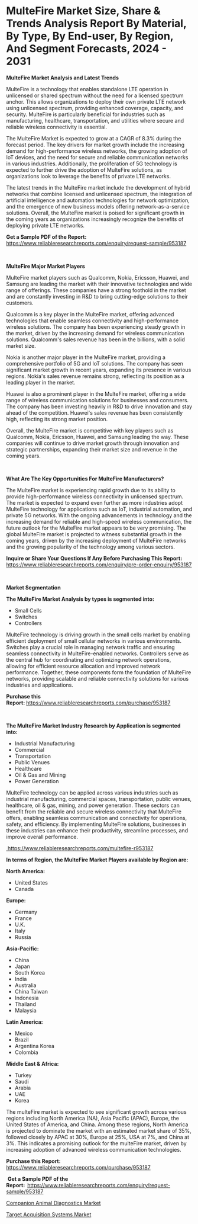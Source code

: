 <p><h1>MulteFire Market Size, Share & Trends Analysis Report By Material, By Type, By End-user, By Region, And Segment Forecasts, 2024 - 2031</h1></p><p><strong>MulteFire Market Analysis and Latest Trends</strong></p>
<p><p>MulteFire is a technology that enables standalone LTE operation in unlicensed or shared spectrum without the need for a licensed spectrum anchor. This allows organizations to deploy their own private LTE network using unlicensed spectrum, providing enhanced coverage, capacity, and security. MulteFire is particularly beneficial for industries such as manufacturing, healthcare, transportation, and utilities where secure and reliable wireless connectivity is essential.</p><p>The MulteFire Market is expected to grow at a CAGR of 8.3% during the forecast period. The key drivers for market growth include the increasing demand for high-performance wireless networks, the growing adoption of IoT devices, and the need for secure and reliable communication networks in various industries. Additionally, the proliferation of 5G technology is expected to further drive the adoption of MulteFire solutions, as organizations look to leverage the benefits of private LTE networks.</p><p>The latest trends in the MulteFire market include the development of hybrid networks that combine licensed and unlicensed spectrum, the integration of artificial intelligence and automation technologies for network optimization, and the emergence of new business models offering network-as-a-service solutions. Overall, the MulteFire market is poised for significant growth in the coming years as organizations increasingly recognize the benefits of deploying private LTE networks.</p></p>
<p><strong>Get a Sample PDF of the Report:&nbsp;</strong> <a href="https://www.reliableresearchreports.com/enquiry/request-sample/953187">https://www.reliableresearchreports.com/enquiry/request-sample/953187</a></p>
<p>&nbsp;</p>
<p><strong>MulteFire Major Market Players</strong></p>
<p><p>MulteFire market players such as Qualcomm, Nokia, Ericsson, Huawei, and Samsung are leading the market with their innovative technologies and wide range of offerings. These companies have a strong foothold in the market and are constantly investing in R&D to bring cutting-edge solutions to their customers.</p><p>Qualcomm is a key player in the MulteFire market, offering advanced technologies that enable seamless connectivity and high-performance wireless solutions. The company has been experiencing steady growth in the market, driven by the increasing demand for wireless communication solutions. Qualcomm's sales revenue has been in the billions, with a solid market size.</p><p>Nokia is another major player in the MulteFire market, providing a comprehensive portfolio of 5G and IoT solutions. The company has seen significant market growth in recent years, expanding its presence in various regions. Nokia's sales revenue remains strong, reflecting its position as a leading player in the market.</p><p>Huawei is also a prominent player in the MulteFire market, offering a wide range of wireless communication solutions for businesses and consumers. The company has been investing heavily in R&D to drive innovation and stay ahead of the competition. Huawei's sales revenue has been consistently high, reflecting its strong market position.</p><p>Overall, the MulteFire market is competitive with key players such as Qualcomm, Nokia, Ericsson, Huawei, and Samsung leading the way. These companies will continue to drive market growth through innovation and strategic partnerships, expanding their market size and revenue in the coming years.</p></p>
<p>&nbsp;</p>
<p><strong>What Are The Key Opportunities For MulteFire Manufacturers?</strong></p>
<p><p>The MulteFire market is experiencing rapid growth due to its ability to provide high-performance wireless connectivity in unlicensed spectrum. The market is expected to expand even further as more industries adopt MulteFire technology for applications such as IoT, industrial automation, and private 5G networks. With the ongoing advancements in technology and the increasing demand for reliable and high-speed wireless communication, the future outlook for the MulteFire market appears to be very promising. The global MulteFire market is projected to witness substantial growth in the coming years, driven by the increasing deployment of MulteFire networks and the growing popularity of the technology among various sectors.</p></p>
<p><strong>Inquire or Share Your Questions If Any Before Purchasing This Report:</strong> <a href="https://www.reliableresearchreports.com/enquiry/pre-order-enquiry/953187">https://www.reliableresearchreports.com/enquiry/pre-order-enquiry/953187</a></p>
<p>&nbsp;</p>
<p><strong>Market Segmentation</strong></p>
<p><strong>The MulteFire Market Analysis by types is segmented into:</strong></p>
<p><ul><li>Small Cells</li><li>Switches</li><li>Controllers</li></ul></p>
<p><p>MulteFire technology is driving growth in the small cells market by enabling efficient deployment of small cellular networks in various environments. Switches play a crucial role in managing network traffic and ensuring seamless connectivity in MulteFire-enabled networks. Controllers serve as the central hub for coordinating and optimizing network operations, allowing for efficient resource allocation and improved network performance. Together, these components form the foundation of MulteFire networks, providing scalable and reliable connectivity solutions for various industries and applications.</p></p>
<p><strong>Purchase this Report:&nbsp;</strong><a href="https://www.reliableresearchreports.com/purchase/953187">https://www.reliableresearchreports.com/purchase/953187</a></p>
<p>&nbsp;</p>
<p><strong>The MulteFire Market Industry Research by Application is segmented into:</strong></p>
<p><ul><li>Industrial Manufacturing</li><li>Commercial</li><li>Transportation</li><li>Public Venues</li><li>Healthcare</li><li>Oil & Gas and Mining</li><li>Power Generation</li></ul></p>
<p><p>MulteFire technology can be applied across various industries such as industrial manufacturing, commercial spaces, transportation, public venues, healthcare, oil & gas, mining, and power generation. These sectors can benefit from the reliable and secure wireless connectivity that MulteFire offers, enabling seamless communication and connectivity for operations, safety, and efficiency. By implementing MulteFire solutions, businesses in these industries can enhance their productivity, streamline processes, and improve overall performance.</p></p>
<p><a href="https://www.reliableresearchreports.com/multefire-r953187">&nbsp;https://www.reliableresearchreports.com/multefire-r953187</a></p>
<p><strong>In terms of Region, the MulteFire Market Players available by Region are:</strong></p>
<p>
    <p> <strong> North America: </strong>
        <ul>
            <li>United States</li>
            <li>Canada</li>
        </ul>
        </p> 
    <p> <strong> Europe: </strong>
        <ul>
            <li>Germany</li>
            <li>France</li>
            <li>U.K.</li>
            <li>Italy</li>
            <li>Russia</li>
        </ul>
        </p> 
    <p> <strong> Asia-Pacific: </strong>
        <ul>
            <li>China</li>
            <li>Japan</li>
            <li>South Korea</li>
            <li>India</li>
            <li>Australia</li>
            <li>China Taiwan</li>
            <li>Indonesia</li>
            <li>Thailand</li>
            <li>Malaysia</li>
        </ul>
        </p> 
    <p> <strong> Latin America: </strong>
        <ul>
            <li>Mexico</li>
            <li>Brazil</li>
            <li>Argentina Korea</li>
            <li>Colombia</li>
        </ul>
        </p> 
    <p> <strong> Middle East & Africa: </strong>
        <ul>
            <li>Turkey</li>
            <li>Saudi</li>
            <li>Arabia</li>
            <li>UAE</li>
            <li>Korea</li>
        </ul>
    </p>
    </p>
<p><p>The multeFire market is expected to see significant growth across various regions including North America (NA), Asia Pacific (APAC), Europe, the United States of America, and China. Among these regions, North America is projected to dominate the market with an estimated market share of 35%, followed closely by APAC at 30%, Europe at 25%, USA at 7%, and China at 3%. This indicates a promising outlook for the multeFire market, driven by increasing adoption of advanced wireless communication technologies.</p></p>
<p><strong>Purchase this Report: </strong><a href="https://www.reliableresearchreports.com/purchase/953187">https://www.reliableresearchreports.com/purchase/953187</a></p>
<p>&nbsp;<strong>Get a Sample PDF of the Report:&nbsp;&nbsp;</strong><a href="https://www.reliableresearchreports.com/enquiry/request-sample/953187">https://www.reliableresearchreports.com/enquiry/request-sample/953187</a></p>
<p><strong></strong></p>
<p><p><a href="https://github.com/adriannay56456/Market-Research-Report-List-1/blob/main/companion-animal-diagnostics-market.md">Companion Animal Diagnostics Market</a></p><p><a href="https://github.com/cobainhalbaru1/Market-Research-Report-List-1/blob/main/target-acquisition-systems-market.md">Target Acquisition Systems Market</a></p></p>